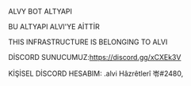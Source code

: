 ALVY BOT ALTYAPI

BU ALTYAPI ALVI'YE AİTTİR

THIS INFRASTRUCTURE IS BELONGING TO ALVI

DİSCORD SUNUCUMUZ:https://discord.gg/xCXEk3V

KİŞİSEL DİSCORD HESABIM: .alvi Hâzrêtlerî 岺#2480,
